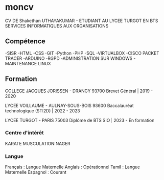 # moncv
CV DE Shakethan UTHAYAKUMAR - ETUDIANT AU LYCEE TURGOT EN BTS SERVICES INFORMATIQUES AUX ORGANISATIONS

## Compétence
-SISR
-HTML
-CSS
-GIT
-Python
-PHP
-SQL
-VIRTUALBOX
-CISCO PACKET TRACER
-ARDUINO
-RGPD
-ADMINISTRATION SUR WINDOWS
-MAINTENANCE LINUX

## Formation 
COLLEGE JACQUES JORISSEN - DRANCY 93700
Brevet Général | 2019 - 2020

LYCEE VOILLAUME - AULNAY-SOUS-BOIS 93600
Baccalauréat technologique (STI2D) | 2022 - 2023

LYCEE TURGOT - PARIS 75003
Diplôme de BTS SIO | 2023 - En formation

### Centre d'intérêt
KARATE
MUSCULATION
NAGER

### Langue
Français : Langue Maternelle
Anglais : Opérationnel
Tamil : Langue Maternelle
Espagnol : Courant